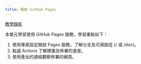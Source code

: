 ```yaml
---
title: 開啟 GitHub Pages
---
```


[教學錄影](https://youtu.be/nSOkJWfGeVY)

本單元學習使用 GitHub Pages 服務，學習重點如下：
1. 使用專案設定開啟 Pages 服務，了解分支及可用路徑 (/ 或 /doc)。
2. 點選 Actions 了解建置及佈署的進度。
3. 使用產出的連結觀察佈署的網頁。
